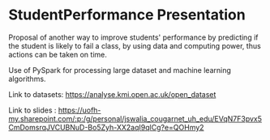 # StudentPerformance Presentation

Proposal of another way to improve students' performance by predicting if the student is likely to fail a class, by using data and computing power, thus actions can be taken on time.

Use of PySpark for processing large dataset and machine learning algorithms.

Link to datasets:
https://analyse.kmi.open.ac.uk/open_dataset




Link to slides :
https://uofh-my.sharepoint.com/:p:/g/personal/jswalia_cougarnet_uh_edu/EVqN7F3pvx5CmDomsrqJVCUBNuD-Bo5Zyh-XX2aqI9qlCg?e=QOHmy2
